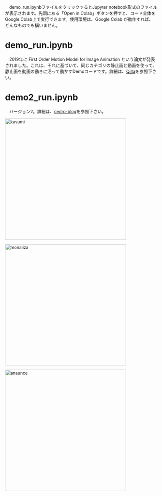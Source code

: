 　demo_run.ipynbファイルをクリックするとJupyter notebook形式のファイルが表示されます。先頭にある「Open in Colab」ボタンを押すと、コード全体をGoogle Colab上で実行できます。使用環境は、Google Colab が動作すれば、どんなものでも構いません。
 # demo_run.ipynb
　2019年に First Order Motion Model for Image Animation という論文が発表されました。これは、それに基づいて、同じカテゴリの静止画と動画を使って、静止画を動画の動きに沿って動かすDemoコードです。詳細は、[Qiita](https://qiita.com/jun40vn/items/722bd4675246eb7eac46)を参照下さい。

# demo2_run.ipynb
　バージョン2。詳細は、[cedro-blog](http://cedro3.com/ai/first-oder-motion/)を参照下さい。
 
<p align="left">   
<img src=“https://raw.githubusercontent.com/cedro3/first-order-model/master/Supplementary-Material/kasumi.gif” width="400" alt="kasumi"/>
</p>  
<p align="left">   
<img src=“https://raw.githubusercontent.com/cedro3/first-order-model/master/Supplementary-Material/monaliza.gif” width="400" alt="monaliza"/>
</p> 
<p align="left">   
<img src=“https://raw.githubusercontent.com/cedro3/first-order-model/master/Supplementary-Material/anaunce.gif" width="400" alt="anaunce"/>

